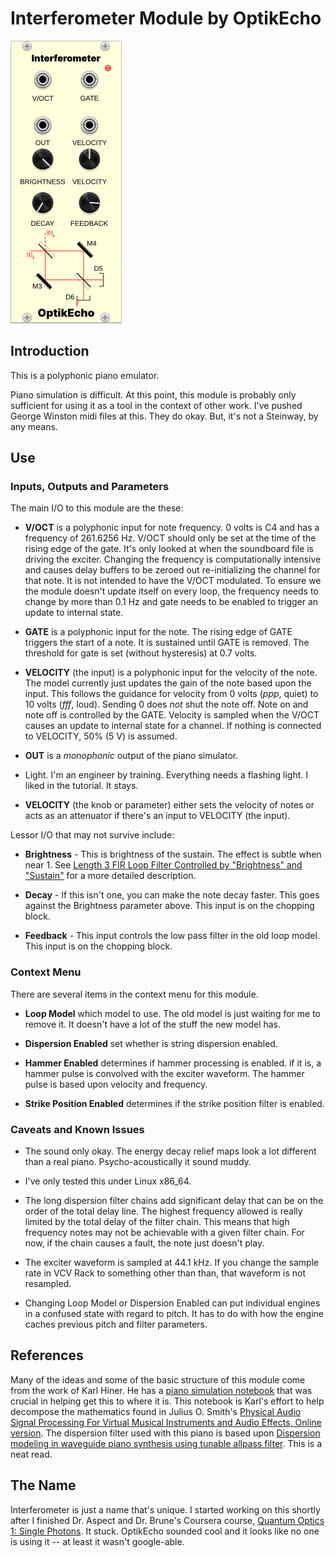 # Interferometer Module by OptikEcho

![Interferometer Panel Image](interferometer-panel.png)

## Introduction

This is a polyphonic piano emulator.

Piano simulation is difficult.  At this point, this module is probably only sufficient for using it as a tool in the context of other work.  I've pushed George Winston midi files at this.  They do okay.  But, it's not a Steinway, by any means.

## Use

### Inputs, Outputs and Parameters

The main I/O to this module are the these:

- **V/OCT** is a polyphonic input for note frequency.  0 volts is C4 and has a frequency of 261.6256 Hz.  V/OCT should only be set at the time of the rising edge of the gate.  It's only looked at when the soundboard file is driving the exciter.  Changing the frequency is computationally intensive and causes delay buffers to be zeroed out re-initializing the channel for that note.  It is not intended to have the V/OCT modulated.  To ensure we the module doesn't update itself on every loop, the frequency needs to change by more than 0.1 Hz and gate needs to be enabled to trigger an update to internal state.

- **GATE** is a polyphonic input for the note.  The rising edge of GATE triggers the start of a note.  It is sustained until GATE is removed.  The threshold for gate is set (without hysteresis) at 0.7 volts. 

- **VELOCITY** (the input) is a polyphonic input for the velocity of the note.  The model currently just updates the gain of the note based upon the input.  This follows the guidance for velocity from 0 volts (*ppp*, quiet) to 10 volts (*fff*, loud).  Sending 0 does *not* shut the note off.  Note on and note off is controlled by the GATE.  Velocity is sampled when the V/OCT causes an update to internal state for a channel.  If nothing is connected to VELOCITY, 50% (5 V) is assumed.

- **OUT** is a *monophonic* output of the piano simulator.

- Light.  I'm an engineer by training.  Everything needs a flashing light.  I liked in the tutorial.  It stays.

- **VELOCITY** (the knob or parameter) either sets the velocity of notes or acts as an attenuator if there's an input to VELOCITY (the input).

Lessor I/O that may not survive include:

- **Brightness** - This is brightness of the sustain.  The effect is subtle when near 1.  See [Length 3 FIR Loop Filter Controlled by "Brightness" and "Sustain"](https://ccrma.stanford.edu/~jos/pasp/Length_FIR_Loop_Filter.html) for a more detailed description.

- **Decay** - If this isn't one, you can make the note decay faster.  This goes against the Brightness parameter above.  This input is on the chopping block.

- **Feedback** - This input controls the low pass filter in the old loop model.  This input is on the chopping block.

### Context Menu

There are several items in the context menu for this module.

- **Loop Model** which model to use.  The old model is just waiting for me to remove it.
  It doesn't have a lot of the stuff the new model has.

- **Dispersion Enabled** set whether is string dispersion enabled.

- **Hammer Enabled** determines if hammer processing is enabled.  if it is, a hammer pulse is convolved with the exciter waveform.  The hammer pulse is based upon velocity and frequency.

- **Strike Position Enabled** determines if the strike position filter is enabled.

### Caveats and Known Issues

- The sound only okay.  The energy decay relief maps look a lot different than a real piano.  Psycho-acoustically it sound muddy.

- I've only tested this under Linux x86_64.

- The long dispersion filter chains add significant delay that can be on the order of the total delay line.  The highest frequency allowed is really limited by the total delay of the filter chain.  This means that high frequency notes may not be achievable with a given filter chain.  For now, if the chain causes a fault, the note just doesn't play.

- The exciter waveform is sampled at 44.1 kHz.  If you change the sample rate in VCV Rack to something other than than, that waveform is not resampled.

- Changing Loop Model or Dispersion Enabled can put individual engines in a confused state with regard to pitch.  It has to do with how the engine caches previous pitch and filter parameters.


## References

Many of the ideas and some of the basic structure of this module come from the work of Karl Hiner.  He has a [piano simulation notebook](https://github.com/khiner/notebooks/blob/master/physical_audio_signal_processing/chapter_9_virtual_musical_instruments_part_2.ipynb) that was crucial in helping get this to where it is.  This notebook is Karl's effort to help decompose the mathematics found in Julius O. Smith's [Physical Audio Signal Processing For Virtual Musical Instruments and Audio Effects, Online version](https://ccrma.stanford.edu/~jos/pasp/).  The dispersion filter used with this piano is based upon [Dispersion modeling in waveguide piano synthesis using tunable allpass filter](http://lib.tkk.fi/Diss/2007/isbn9789512290666/article2.pdf).  This is a neat read.

## The Name

Interferometer is just a name that's unique.  I started working on this shortly after I finished Dr. Aspect and Dr. Brune's Coursera course, [Quantum Optics 1: Single Photons](https://www.coursera.org/learn/quantum-optics-single-photon).  It stuck.  OptikEcho sounded cool and it looks like no one is using it -- at least it wasn't google-able.
